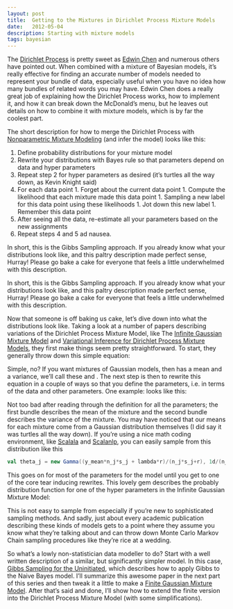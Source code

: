 ```yaml
---
layout: post
title:  Getting to the Mixtures in Dirichlet Process Mixture Models
date:   2012-05-04
description: Starting with mixture models
tags: bayesian
---
```


The [Dirichlet Process](https://en.wikipedia.org/wiki/Dirichlet_process) is pretty sweet as [Edwin Chen](http://blog.echen.me/2012/03/20/infinite-mixture-models-with-nonparametric-bayes-and-the-dirichlet-process/) and numerous others have
pointed out. When combined with a mixture of Bayesian models, it’s really
effective for finding an accurate number of models needed to represent your
bundle of data, especially useful when you have no idea how many bundles of
related words you may have. Edwin Chen does a really great job of explaining
how the Dirichlet Process works, how to implement it, and how it can break down
the McDonald’s menu, but he leaves out details on how to combine it with
mixture models, which is by far the coolest part.

The short description for how to merge the Dirichlet Process with
[Nonparametric Mixture Modeling](https://en.wikipedia.org/wiki/Mixture_model)
(and infer the model) looks like this:

1.    Define probability distributions for your mixture model
1.    Rewrite your distributions with Bayes rule so that parameters depend on
      data and hyper parameters
1.    Repeat step 2 for hyper parameters as desired (it’s turtles all the way
      down, as Kevin Knight said)
1.    For each data point
    1.  Forget about the current data point
    1.  Compute the likelihood that each mixture made this data point
    1.  Sampling a new label for this data point using these likelihoods
    1.  Jot down this new label
    1.  Remember this data point
1.   After seeing all the data, re-estimate all your parameters based on the
     new assignments
1.   Repeat steps 4 and 5 ad nausea.

In short, this is the Gibbs Sampling approach. If you already know what your distributions look like, and this paltry description made perfect sense, Hurray! Please go bake a cake for everyone that feels a little underwhelmed with this description.

In short, this is the Gibbs Sampling approach. If you already know what your
distributions look like, and this paltry description made perfect sense,
Hurray! Please go bake a cake for everyone that feels a little underwhelmed
with this description.

Now that someone is off baking us cake, let’s dive down into what the
distributions look like. Taking a look at a number of papers describing
variations of the Dirichlet Process Mixture Model, like The [Infinite Gaussian
Mixture Model](http://citeseerx.ist.psu.edu/viewdoc/summary?doi=10.1.1.45.9111)
and [Variational Inference for Dirichlet Process Mixture
Models](https://projecteuclid.org/journals/bayesian-analysis/volume-1/issue-1/Variational-inference-for-Dirichlet-process-mixtures/10.1214/06-BA104.full),
they first make things seem pretty straightforward. To start, they generally
throw down this simple equation:

Simple, no? If you want mixtures of Gaussian models, then has a mean and a
variance, we’ll call these and . The next step is then to rewrite this equation
in a couple of ways so that you define the parameters, i.e. in terms of the
data and other parameters. One example: looks like this:

Not too bad after reading through the definition for all the parameters; the
first bundle describes the mean of the mixture and the second bundle describes
the variance of the mixture. You may have noticed that our means for each
mixture come from a Gaussian distribution themselves (I did say it was turtles
all the way down). If you’re using a nice math coding environment, like
[Scalala](https://github.com/scalala/Scalala) and
[Scalanlp](http://www.scalanlp.org/), you can easily sample from this
distribution like this

```scala
val theta_j = new Gamma((y_mean*n_j*s_j + lambda*r)/(n_j*s_j+r), 1d/(n_j*s_j +r)).sample
```

This goes on for most of the parameters for the model until you get to one of
the core tear inducing rewrites. This lovely gem describes the probably
distribution function for one of the hyper parameters in the Infinite Gaussian
Mixture Model:

This is not easy to sample from especially if you’re new to sophisticated
sampling methods. And sadly, just about every academic publication describing
these kinds of models gets to a point where they assume you know what they’re
talking about and can throw down Monte Carlo Markov Chain sampling procedures
like they’re rice at a wedding.

So what’s a lowly non-statistician data modeller to do? Start with a well
written description of a similar, but significantly simpler model. In this
case, [Gibbs Sampling for the
Uninitiated](http://users.umiacs.umd.edu/~resnik/pubs/gibbs.pdf), which
describes how to apply Gibbs to the Naive Bayes model. I’ll summarize this
awesome paper in the next part of this series and then tweak it a little to
make a [Finite Gaussian Mixture
Model](https://en.wikipedia.org/wiki/Mixture_model#Gaussian_mixture_model).
After that’s said and done, I’ll show how to extend the finite version into the
Dirichlet Process Mixture Model (with some simplifications).
